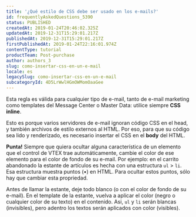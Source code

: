 ```yaml
---
title: '¿Qué estilo de CSS debe ser usado en los e-mails?'
id: frequentlyAskedQuestions_5390
status: PUBLISHED
createdAt: 2019-01-24T20:46:02.325Z
updatedAt: 2019-12-31T15:29:01.217Z
publishedAt: 2019-12-31T15:29:01.217Z
firstPublishedAt: 2019-01-24T22:16:01.974Z
contentType: tutorial
productTeam: Post-purchase
author: authors_3
slug: como-insertar-css-en-un-e-mail
locale: es
legacySlug: como-insertar-css-en-un-e-mail
subcategoryId: 4D5LrWwlHGmOWMomOaaGee
---
```


Esta regla es válida para cualquier tipo de e-mail, tanto de e-mail marketing como templates del Message Center o Master Data: utilice siempre **CSS inline**.

Esto es porque varios servidores de e-mail ignoran código CSS en el head, y también archivos de estilo externos al HTML. Por eso, para que su código sea lido y renderizado, es necesario insertar el CSS en el **body** del HTML.

__Punta!__ Siempre que quiera ocultar alguna característica de un elemento que el control de VTEX trae automáticamente, cambie el color de ese elemento para el color de fondo de su e-mail. Por ejemplo: en el carrito abandonado la estante de artículos es hecha con una estructura `ul` &gt; `li`. Esa estructura muestra puntos (•) en HTML. Para ocultar estos puntos, sólo hay que cambiar esta propriedad.

Antes de llamar la estante, deje todo blanco (o con el color de fondo de su e-mail). En el template de la estante, vuelva a aplicar el color (negro o cualquier color de su texto) en el contenido. Asi, `ul` y `li` serán blancas (invisibles), pero adentro los textos serán aplicados con color (visibles).

